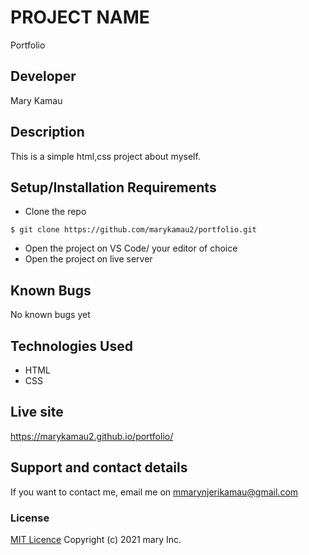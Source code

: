 # PROJECT NAME
 Portfolio
## Developer
 Mary Kamau
## Description
This is a simple html,css project about myself.
## Setup/Installation Requirements
* Clone the repo
```
$ git clone https://github.com/marykamau2/portfolio.git
```
* Open  the project on VS Code/ your editor of choice
* Open the project on live server
## Known Bugs
No known bugs yet
## Technologies Used
* HTML
* CSS
## Live site
https://marykamau2.github.io/portfolio/
## Support and contact details
If you want to contact me, email me on mmarynjerikamau@gmail.com
### License
[MIT Licence](https://choosealicense.com/licenses/mit/)
Copyright (c) 2021 mary Inc.